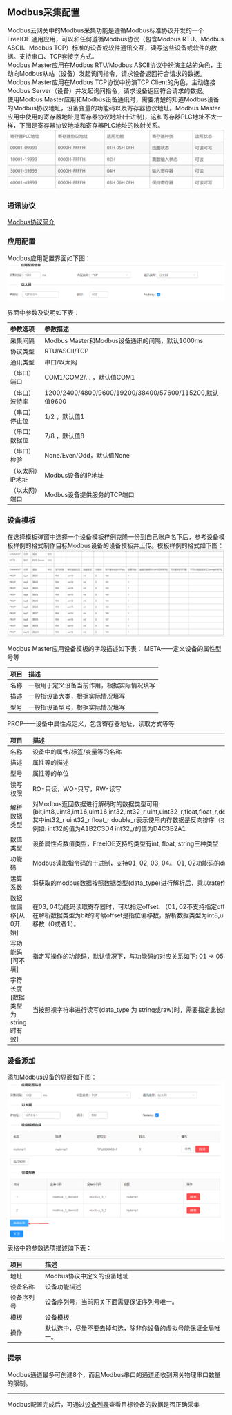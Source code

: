 ## Modbus采集配置

Modbus云网关中的Modbus采集功能是遵循Modbus标准协议开发的一个 FreeIOE 通用应用，可以和任何遵循Modbus协议（包含Modbus RTU、Modbus ASCII、Modbus TCP）标准的设备或软件通讯交互，读写这些设备或软件的数据。支持串口、TCP套接字方式。<br/>
Modbus Master应用在Modbus RTU/Modbus ASCII协议中扮演主站的角色，主动向Modbus从站（设备）发起询问指令，请求设备返回符合请求的数据。<br/>
Modbus Master应用在Modbus TCP协议中扮演TCP Client的角色，主动连接Modbus Server（设备）并发起询问指令，请求设备返回符合请求的数据。<br/>
使用Modbus Master应用和Modbus设备通讯时，需要清楚的知道Modbus设备的Modbus协议地址，设备变量的功能码以及寄存器协议地址。Modbus Master应用中使用的寄存器地址是寄存器协议地址(十进制)，这和寄存器PLC地址不太一样，下图是寄存器协议地址和寄存器PLC地址的映射关系。<br/>
![](imgs/2019-10-11-18-23-55.png)

### 通讯协议
[Modbus协议简介](https://wiki.freeioe.org/doku.php?id=modbus:start)


### 应用配置
Modbus应用配置界面如下图：
![](imgs/2019-10-11-18-36-52.png)

界面中参数及说明如下表：

| 参数选项         | 参数描述                                                |
| :--------------- | :------------------------------------------------------ |
| 采集间隔         | Modbus Master和Modbus设备通讯的间隔，默认1000ms         |
| 协议类型         | RTU/ASCII/TCP                                           |
| 通讯类型         | 串口/以太网                                             |
| （串口）端口     | COM1/COM2/… ，默认值COM1                                |
| （串口）波特率   | 1200/2400/4800/9600/19200/38400/57600/115200,默认值9600 |
| （串口）停止位   | 1/2 ，默认值1                                           |
| （串口）数据位   | 7/8 ，默认值8                                           |
| （串口）检验     | None/Even/Odd，默认值None                               |
| （以太网）IP地址 | Modbus设备的IP地址                                      |
| （以太网）端口   | Modbus设备提供服务的TCP端口                             |

### 设备模板
在选择模板弹窗中选择一个设备模板样例克隆一份到自己账户名下后，参考设备模板样例的格式制作目标Modbus设备的设备模板并上传。模板样例的格式如下图：
![](imgs/2019-10-11-18-35-31.png)

Modbus Master应用设备模板的字段描述如下表：
META——定义设备的属性型号等

| 项目 | 描述                                       |
| :--- | :----------------------------------------- |
| 名称 | 一般用于定义设备当前作用，根据实际情况填写 |
| 描述 | 一般指设备大类，根据实际情况填写           |
| 型号 | 一般指设备型号，根据实际情况填写           |


PROP——设备中属性点定义，包含寄存器地址，读取方式等等

| 项目                             | 描述                                                         |
| :------------------------------- | :----------------------------------------------------------- |
| 名称                             | 设备中的属性/标签/变量等的名称                               |
| 描述                             | 属性等的描述                                                 |
| 型号                             | 属性等的单位                                                 |
| 读写权限                         | RO-只读，WO-只写，RW-读写                                    |
| 解析数据类型                     | 对Modbus返回数据进行解码时的数据类型可用:<br/> [bit,int8,uint8,int16,uint16,int32,int32_r,uint,uint32_r,float,float_r,double,double_r,string] <br/> 其中int32_r uint32_r float_r double_r表示使用内存数据是反向排序（排序单位是两个字节)， <br/>例如: int32的值为A1B2C3D4 int32_r的值为D4C3B2A1 |
| 数值类型                         | 设备属性点数值类型，FreeIOE支持的类型有int, float, string三种类型 |
| 功能码                           | Modbus读取指令码的十进制，支持01, 02, 03, 04。 01, 02功能码的data_type只能是bit |
| 运算系数                         | 将获取的modbus数据按照数据类型(data_type)进行解析后，乘以rate作为属性数据。缺省为1 |
| 数据位偏移[从0开始]              | 在03, 04功能码读取寄存器时，可以指定offset. （01, 02不支持指定offset操作) ，<br/> 在解析数据类型为bit的时候offset是指位偏移数，解析数据类型为int8,uint8类型时是指字节偏移数（0或者1）。 |
| 写功能码[可不填]                 | 指定写操作的功能码，默认情况下，与功能码的对应关系如下: 01 → 05，03 → 06 |
| 字符长度[数据类型为string时有效] | 当按照裸字符串进行读写(data_type 为 string或raw)时，需要指定此长度。 |

### 设备添加
添加Modbus设备的界面如下图：
![](imgs/2019-10-15-18-18-34.png)
表格中的参数选项描述如下表：

| 项目                                     | 描述                                                         |
| :--------------------------------------- | :----------------------------------------------------------- |
| 地址                                  | Modbus协议中定义的设备地址                                                   |
| 设备名称                             | 设备功能描述                                                 |
| 设备序列号                     | 设备序列号，当前网关下面需要保证序列号唯一。                 |
| 模板                                 | 设备模板                                                     |
| 操作 | 默认选中，尽量不要去掉勾选，除非你设备的虚拟号能保证全局唯一。 |

### 提示
Modbus通道最多可创建8个，而且Modbus串口的通道还收到网关物理串口数量的限制。

------
Modbus配置完成后，可通过[设备列表](Devices-list.md)查看目标设备的数据是否正确采集
